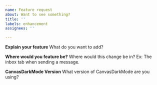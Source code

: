 ```yaml
---
name: Feature request
about: Want to see something?
title: ''
labels: enhancement
assignees: ''

---
```


**Explain your feature**
What do you want to add?

**Where would you feature be?**
Where would this change be in? Ex: The inbox tab when sending a message.

**CanvasDarkMode Version**
What version of CanvasDarkMode are you using?
